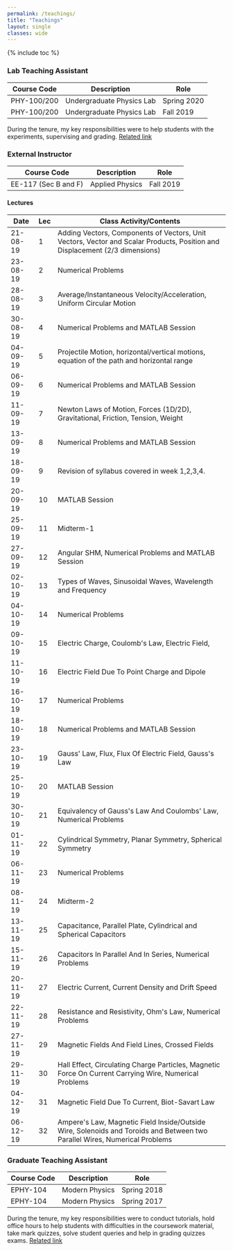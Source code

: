 ```yaml
---
permalink: /teachings/
title: "Teachings"
layout: single
classes: wide
---
```

{% include toc %}

###  Lab Teaching Assistant

| Course Code | Description |   Role    |
| ----------- | ---------------------------------------- | ---------------- |
| PHY-100/200 | Undergraduate Physics Lab | Spring 2020 |
| PHY-100/200 | Undergraduate Physics Lab | Fall 2019 |

During the tenure, my key responsibilities were to help students with the experiments, supervising and grading.
[Related link](https://www.physlab.org/lab-i-phy-100200/)

###  External Instructor

| Course Code | Description |   Role    |
| ----------- | ---------------------------------------- | ---------------- |
| EE-117 (Sec B and F) | Applied Physics | Fall 2019 |

#### Lectures

|	Date	|	Lec |	Class Activity/Contents	|
|	-----------	|	-----------	|	-----------	|
|	21-08-19	|	1	|	Adding Vectors, Components of Vectors, Unit Vectors, Vector and Scalar Products, Position and Displacement (2/3 dimensions)	|
|	23-08-19	|	2	|	Numerical Problems	|
|	28-08-19	|	3	|	Average/Instantaneous Velocity/Acceleration, Uniform Circular Motion	|
|	30-08-19	|	4	|	Numerical Problems and MATLAB Session	|
|	04-09-19	|	5	|	Projectile Motion, horizontal/vertical motions, equation of the path and horizontal range	|
|	06-09-19	|	6	|	Numerical Problems and MATLAB Session	|
|	11-09-19	|	7	|	Newton Laws of Motion, Forces (1D/2D), Gravitational, Friction, Tension, Weight	|
|	13-09-19	|	8	|	Numerical Problems and MATLAB Session	|
|	18-09-19	|	9	|	Revision of syllabus covered in week 1,2,3,4.	|
|	20-09-19	|	10	|	MATLAB Session	|
|	25-09-19	|	11	|	Midterm-1	|
|	27-09-19	|	12	|	Angular SHM, Numerical Problems and MATLAB Session	|
|	02-10-19	|	13	|	Types of Waves, Sinusoidal Waves, Wavelength and Frequency	|
|	04-10-19	|	14	|	Numerical Problems	|
|	09-10-19	|	15	|	Electric Charge, Coulomb's Law, Electric Field, 	|
|	11-10-19	|	16	|	Electric Field Due To Point Charge and Dipole	|
|	16-10-19	|	17	|	Numerical Problems	|
|	18-10-19	|	18	|	Numerical Problems and MATLAB Session	|
|	23-10-19	|	19	|	Gauss' Law, Flux, Flux Of Electric Field, Gauss's Law	|
|	25-10-19	|	20	|	MATLAB Session	|
|	30-10-19	|	21	|	Equivalency of Gauss's Law And Coulombs' Law, Numerical Problems	|
|	01-11-19	|	22	|	Cylindrical Symmetry, Planar Symmetry,  Spherical Symmetry	|
|	06-11-19	|	23	|	Numerical Problems	|
|	08-11-19	|	24	|	Midterm-2	|
|	13-11-19	|	25	|	Capacitance, Parallel Plate, Cylindrical and Spherical Capacitors	|
|	15-11-19	|	26	|	Capacitors In Parallel And In Series, Numerical Problems	|
|	20-11-19	|	27	|	Electric Current, Current Density and Drift Speed	|
|	22-11-19	|	28	|	Resistance and Resistivity, Ohm's Law, Numerical Problems	|
|	27-11-19	|	29	|	Magnetic Fields And Field Lines, Crossed Fields	|
|	29-11-19	|	30	|	Hall Effect, Circulating Charge Particles, Magnetic Force On Current Carrying Wire, Numerical Problems	|
|	04-12-19	|	31	|	Magnetic Field Due To Current, Biot-Savart Law	|
|	06-12-19	|	32	|	Ampere's Law, Magnetic Field Inside/Outside Wire, Solenoids and Toroids and Between two Parallel Wires, Numerical Problems	|


###  Graduate Teaching Assistant

  | Course Code | Description |   Role    |
  | ----------- | ---------------------------------------- | ---------------- |
  | EPHY-104 | Modern Physics | Spring 2018 |
  | EPHY-104 | Modern Physics | Spring 2017 |

During the tenure, my key responsibilities were to conduct tutorials, hold office hours to help students with difficulties in the coursework material, take mark quizzes, solve student queries and help in grading quizzes exams.
[Related link](https://www.physlab.org/modern-physics-2018/)
